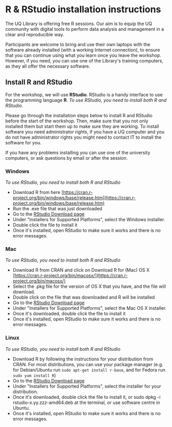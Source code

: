 # R & RStudio installation instructions

The UQ Library is offering free R sessions. Our aim is to equip the UQ community with digital tools to perform data analysis and management in a clear and reproducible way.

Participants are welcome to bring and use their own laptops with the software already installed (with a working Internet connection), to ensure that you can continue using what you learn once you leave the workshop. However, if you need, you can use one of the Library's training computers, as they all offer the necessary software.

## Install R and RStudio

For the workshop, we will use **RStudio**. RStudio is a handy interface to use the programming language **R**. *To use RStudio, you need to install both R and RStudio*.

Please go through the installation steps below to install R and RStudio before the start of the workshop. Then, make sure that you not only installed them but start them up to make sure they are working. To install software you need administrator rights, if you have a UQ computer and you do not have administrator rights you might need to contact IT to install the software for you.

If you have any problems installing you can use one of the university computers, or ask questions by email or after the session.

### Windows
*To use RStudio, you need to install both R and RStudio*

* Download R from here [https://cran.r-project.org/bin/windows/base/release.htm](https://cran.r-project.org/bin/windows/base/release.htm)
* Run the .exe file that was just downloaded
* Go to the [RStudio Download page](https://www.rstudio.com/products/rstudio/download/#download)
* Under "Installers for Supported Platforms", select the Windows installer.
* Double click the file to install it
* Once it's installed, open RStudio to make sure it works and there is no error messages.

### Mac
*To use RStudio, you need to install both R and RStudio*

* Download R from CRAN and click on Download R for (Mac) OS X [https://cran.r-project.org/bin/macosx/](https://cran.r-project.org/bin/macosx/)
* Select the .pkg file for the version of OS X that you have, and the file will download.
* Double click on the file that was downloaded and R will be installed
* Go to the [RStudio Download page](https://www.rstudio.com/products/rstudio/download/#download)
* Under "Installers for Supported Platforms", select the Mac OS X installer.
* Once it's downloaded, double click the file to install it
* Once it's installed, open RStudio to make sure it works and there is no error messages.

### Linux
*To use RStudio, you need to install both R and RStudio*

* Download R by following the instructions for your distribution from CRAN. For most distributions, you can use your package manager (e.g. for Debian/Ubuntu run `sudo apt-get install r-base`, and for Fedora run `sudo yum install R`) 
* Go to the [RStudio Download page](https://www.rstudio.com/products/rstudio/download/#download)
* Under "Installers for Supported Platforms", select the installer for your distribution.
* Once it's downloaded, double click the file to install it, or sudo dpkg -i rstudio-x.yy.zzz-amd64.deb at the terminal, or use software centre in Ubuntu.
* Once it's installed, open RStudio to make sure it works and there is no error messages.

